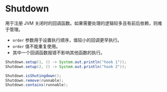 # Shutdown

用于注册 JVM 关闭时的回调函数。如果需要处理的逻辑较多且有前后依赖，则难于管理。

- `order` 参数用于设置执行顺序，值较小的回调更早执行。
- `order` 值不能重复使用。
- 其中一个回调函数报错不影响其他函数的执行。

```java
Shutdown.setup(1, () -> System.out.println("hook 1"));
Shutdown.setup(2, () -> System.out.println("hook 2"));

Shutdown.isShutingdown();
Shutdown.remove(runnable);
Shutdown.contains(runnable);
```
